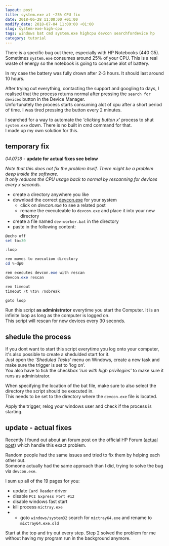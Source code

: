 ```yaml
---
layout: post
title: system.exe at ~25% CPU fix
date: 2018-06-28 11:00:00 +01:00
modify_date: 2018-07-04 11:00:00 +01:00
slug: system-exe-high-cpu
tags: windows bat cmd system.exe highcpu devcon searchfordevice hp
category: tutorial
---
```


There is a specific bug out there, especially with HP Notebooks (440 G5).  
Sometimes `system.exe` consumes around 25% of your CPU. This is a real waste of energy so the notebook is going to consume alot of battery.

In my case the battery was fully drown after 2-3 hours. It should last around 10 hours.<!--more-->

After trying out everything, contacting the support and googling to days, I realised that the process returns normal after pressing the `search for devices` button in the Device Manager.  
Unfortunately the process starts consuming alot of cpu after a short period of time. I was tired pressing the button every 2 minutes.

I searched for a way to automate the _'clicking button x'_ process to shut `system.exe` down. There is no built in cmd command for that.  
I made up my own solution for this.

## temporary fix

_04.07.18_ - **update for actual fixes see below**

_Note that this does not fix the problem itself. There might be a problem deep inside the software._  
_It only reduces the CPU usage back to normal by rescanning for devices every x seconds._

-   create a directory anywhere you like
-   download the correct [devcon.exe](https://superuser.com/questions/1002950/quick-method-to-install-devcon-exe) for your system
    -   click on _devcon.exe_ to see a related post
    -   rename the executeable to `devcon.exe` and place it into your new directory
-   create a file named `dev-worker.bat` in the directory
-   paste in the following content:

```powershell
@echo off
set to=30

:loop

rem moves to execution directory
cd %~dp0

rem executes devcon.exe with rescan
devcon.exe rescan

rem timeout
timeout /t %to% /nobreak

goto loop
```

Run this script **as administrator** everytime you start the Computer. It is an infinite loop as long as the computer is logged on.  
This script will rescan for new devices every 30 seconds.

## shedule the process

If you dont want to start this script everytime you log onto your computer, it's also possible to create a shedulded start for it.  
Just open the _'Sheduled Tasks'_ menu on Windows, create a new task and make sure the trigger is set to 'log on'.  
You also have to tick the checkbox _'run with high privilegies'_ to make sure it runs as administrator.

When specifying the location of the bat file, make sure to also select the directory the script should be executed in.  
This needs to be set to the directory where the `devcon.exe` file is located.

Apply the trigger, relog your windows user and check if the process is starting.

## update - actual fixes

Recently I found out about an forum post on the official HP Forum ([actual post](https://h30434.www3.hp.com/t5/Business-Notebooks/ProBook-450-with-high-CPU-usage/td-p/6520063)) which handle this exact problem.

Random people had the same issues and tried to fix them by helping each other out.  
Someone actually had the same approach than I did, trying to solve the bug via `devcon.exe`.

I sum up all of the 19 pages for you:

-   update `Card Reader` driver
-   disable `PCI Express Port #12`
-   disable windows fast start
-   kill process `mictray.exe`
-   -   goto `windows/system32` search for `mictray64.exe` and rename to `mictray64.exe.old`

Start at the top and try out every step. Step 2 solved the problem for me without having my program run in the background anymore.
